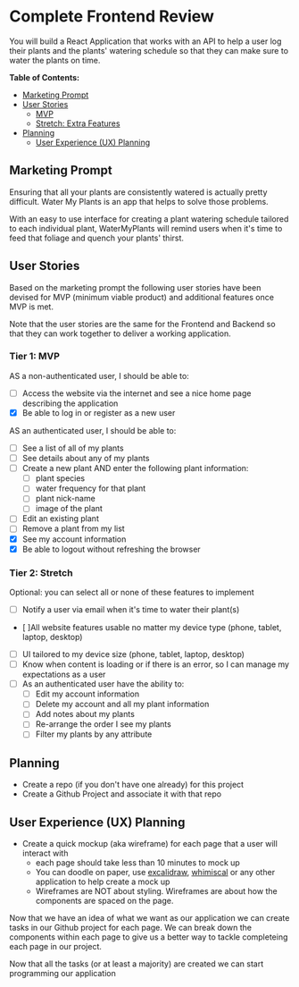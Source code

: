 # Complete Frontend Review

You will build a React Application that works with an API to help a user log their plants and the plants' watering schedule so that they can make sure to water the plants on time.


**Table of Contents:**
- [Marketing Prompt](#marketing-prompt)
- [User Stories](#user-stories)
    - [MVP](#tier-1-mvp)
    - [Stretch: Extra Features](#tier-2-stretch)
- [Planning](#planning)
    - [User Experience (UX) Planning](#user-experience-ux-planning)


## Marketing Prompt
Ensuring that all your plants are consistently watered is actually pretty difficult. Water My Plants is an app that helps to solve those problems.

With an easy to use interface for creating a plant watering schedule tailored to each individual plant, WaterMyPlants will remind users when it's time to feed that foliage and quench your plants' thirst.

## User Stories 

Based on the marketing prompt the following user stories have been devised for MVP (minimum viable product) and additional features once MVP is met. 

Note that the user stories are the same for the Frontend and Backend so that they can work together to deliver a working application. 

### Tier 1: MVP

AS a non-authenticated user, I should be able to: 

- [ ] Access the website via the internet and see a nice home page describing the application
- [x] Be able to log in or register as a new user 

AS an authenticated user, I should be able to: 

- [ ] See a list of all of my plants
- [ ] See details about any of my plants 
- [ ] Create a new plant AND enter the following plant information:
    - [ ] plant species
    - [ ] water frequency for that plant
    - [ ] plant nick-name
    - [ ] image of the plant 
- [ ] Edit an existing plant 
- [ ] Remove a plant from my list
- [x] See my account information
- [x] Be able to logout without refreshing the browser

### Tier 2: Stretch
Optional: you can select all or none of these features to implement

- [ ] Notify a user via email when it's time to water their plant(s)
- [ ]All website features usable no matter my device type (phone, tablet, laptop, desktop)
- [ ] UI tailored to my device size (phone, tablet, laptop, desktop)
- [ ] Know when content is loading or if there is an error, so I can manage my expectations as a user
- [ ] As an authenticated user have the ability to:
    - [ ] Edit my account information
    - [ ] Delete my account and all my plant information
    - [ ] Add notes about my plants 
    - [ ] Re-arrange the order I see my plants 
    - [ ] Filter my plants by any attribute 

## Planning 
* Create a repo (if you don't have one already) for this project
* Create a Github Project and associate it with that repo

## User Experience (UX) Planning
* Create a quick mockup (aka wireframe) for each page that a user will interact with
    - each page should take less than 10 minutes to mock up
    - You can doodle on paper, use [excalidraw](https://excalidraw.com/), [whimiscal](https://whimsical.com/) or any other application to help create a mock up
    - Wireframes are NOT about styling. Wireframes are about how the components are spaced on the page. 

Now that we have an idea of what we want as our application we can create tasks in our Github project for each page. We can break down the components within each page to give us a better way to tackle completeing each page in our project. 

Now that all the tasks (or at least a majority) are created we can start programming our application